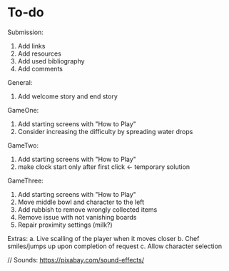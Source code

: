 #  To-do

Submission:
1. Add links
2. Add resources
3. Add used bibliography
4. Add comments  

General:
1. Add welcome story and end story 


GameOne: 
1. Add starting screens with "How to Play"
2. Consider increasing the difficulty by spreading water drops 


GameTwo:
1. Add starting screens with "How to Play"
2. make clock start only after first click <- temporary solution


GameThree:
1. Add starting screens with "How to Play"
2. Move middle bowl and character to the left
3. Add rubbish to remove wrongly collected items
4. Remove issue with not vanishing boards 
5. Repair proximity settings (milk?)



Extras:
a. Live scalling of the player when it moves closer
b. Chef smiles/jumps up upon completion of request
c. Allow character selection



//
Sounds: https://pixabay.com/sound-effects/

